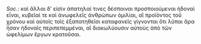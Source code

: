 

*Soc.*: καὶ ἄλλαι δ' εἰσὶν ἀπατηλαί τινες δέσποιναι προσποιούμεναι ἡδοναὶ εἶναι, κυβεῖαί τε καὶ ἀνωφελεῖς ἀνθρώπων ὁμιλίαι, αἳ προϊόντος τοῦ χρόνου καὶ αὐτοῖς τοῖς ἐξαπατηθεῖσι καταφανεῖς γίγνονται ὅτι λῦπαι ἄρα ἦσαν ἡδοναῖς περιπεπεμμέναι, αἳ διακωλύουσιν αὐτοὺς ἀπὸ τῶν ὠφελίμων ἔργων κρατοῦσαι.